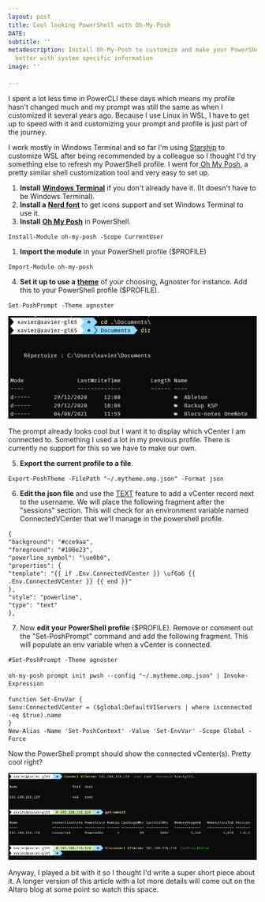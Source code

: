 ```yaml
---
layout: post
title: Cool looking PowerShell with Oh-My-Posh
DATE: 
subtitle: ''
metadescription: Install Oh-My-Posh to customize and make your PowerShell prompt look
  better with system specific information
image: ''

---
```

I spent a lot less time in PowerCLI these days which means my profile hasn't changed much and my prompt was still the same as when I customized it several years ago. Because I use Linux in WSL, I have to get up to speed with it and customizing your prompt and profile is just part of the journey.

I work mostly in Windows Terminal and so far I'm using [Starship](https://starship.rs/) to customize WSL after being recommended by a colleague so I thought I'd try something else to refresh my PowerShell profile. I went for[ Oh My Posh](https://ohmyposh.dev/), a pretty similar shell customization tool and very easy to set up.

1. **Install** [**Windows Terminal**](https://www.microsoft.com/en-us/p/windows-terminal/9n0dx20hk701#activetab=pivot:overviewtab) if you don't already have it. (It doesn't have to be Windows Terminal).
2. **Install a** [**Nerd font**](https://www.nerdfonts.com/) to get icons support and set Windows Terminal to use it.
3. **Install** [**Oh My Posh**](https://ohmyposh.dev/docs/windows) in PowerShell.

<b></b>

    Install-Module oh-my-posh -Scope CurrentUser

1. **Import the module** in your PowerShell profile ($PROFILE)

<b></b>

    Import-Module oh-my-posh

4. **Set it up to use a** [**theme**]() of your choosing, Agnoster for instance. Add this to your PowerShell profile ($PROFILE).

<b></b>

    Set-PoshPrompt -Theme agnoster

![](/img/ohmyposh1.png)

The prompt already looks cool but I want it to display which vCenter I am connected to. Something I used a lot in my previous profile. There is currently no support for this so we have to make our own.

5. **Export the current profile to a file**.

<b></b>

    Export-PoshTheme -FilePath "~/.mytheme.omp.json" -Format json

6. **Edit the json file** and use the [TEXT](https://ohmyposh.dev/docs/text) feature to add a vCenter record next to the username. We will place the following fragment after the "sessions" section. This will check for an environment variable named ConnectedVCenter that we'll manage in the powershell profile.

<b></b>

    {
    "background": "#cce9aa",
    "foreground": "#100e23",
    "powerline_symbol": "\ue0b0",
    "properties": {
    "template": "{{ if .Env.ConnectedVCenter }} \uf6a6 {{ .Env.ConnectedVCenter }} {{ end }}"
    },
    "style": "powerline",
    "type": "text"
    },

7. Now **edit your PowerShell profile** ($PROFILE). Remove or comment out the "Set-PoshPrompt" command and add the following fragment. This will populate an env variable when a vCenter is connected.

<b></b>

    #Set-PoshPrompt -Theme agnoster
    
    oh-my-posh prompt init pwsh --config "~/.mytheme.omp.json" | Invoke-Expression
    
    function Set-EnvVar {
    $env:ConnectedVCenter = ($global:DefaultVIServers | where isconnected -eq $true).name
    }
    New-Alias -Name 'Set-PoshContext' -Value 'Set-EnvVar' -Scope Global -Force

Now the PowerShell prompt should show the connected vCenter(s). Pretty cool right?

![](/img/ohmyposh2.png)

Anyway, I played a bit with it so I thought I'd write a super short piece about it. A longer version of this article with a lot more details will come out on the Altaro blog at some point so watch this space.